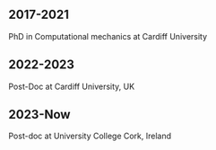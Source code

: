 ## 2017-2021
PhD in Computational mechanics at Cardiff University 
## 2022-2023
Post-Doc at Cardiff University, UK
## 2023-Now
Post-doc at University College Cork, Ireland

